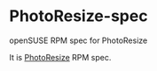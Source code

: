 # PhotoResize-spec
openSUSE RPM spec for PhotoResize

It is [PhotoResize](https://github.com/auriocus/PhotoResize) RPM spec.

